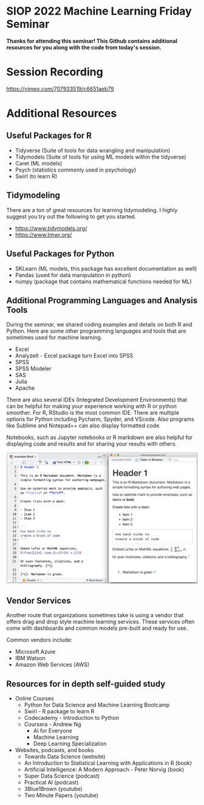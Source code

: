 # SIOP 2022 Machine Learning Friday Seminar

**Thanks for attending this seminar! This Github contains additional resources for you along with the code from today's session.**

# Session Recording

https://vimeo.com/707933519/c6651aeb79

# Additional Resources

## Useful Packages for R
* Tidyverse (Suite of tools for data wrangling and manipulation)
* Tidymodels (Suite of tools for using ML models within the tidyverse)
* Caret (ML models)
* Psych (statistics commonly used in psychology)
* Swirl (to learn R)

## Tidymodeling
There are a ton of great resources for learning tidymodeling. I highly suggest you try out the following to get you started.
* https://www.tidymodels.org/
* https://www.tmwr.org/

## Useful Packages for Python

* SKLearn (ML models, this package has excellent documentation as well)
* Pandas (used for data manipulation in python)
* numpy (package that contains mathematical functions needed for ML) 


## Additional Programming Languages and Analysis Tools

During the seminar, we shared coding examples and details on both R and Python. Here are some other programming languages and tools that are sometimes used for machine learning.

* Excel
* AnalyzeIt - Excel package turn Excel into SPSS 
* SPSS
* SPSS Modeler
* SAS
* Julia
* Apache

There are also several IDEs (Integrated Development Environments) that can be helpful for making your experience working with R or python smoother. For R, RStudio is the most common IDE. There are multiple options for Python including Pycharm, Spyder, and VScode. Also programs like Sublime and Notepad++ can also display formatted code. 

Notebooks, such as Jupyter notebooks or R markdown are also helpful for displaying code and results and for sharing your results with others. 

![R markdown](https://github.com/izk8/2022_siop_fri_seminar/blob/main/images/markdown.png)

## Vendor Services

Another route that organizations sometimes take is using a vendor that offers drag and drop style machine learning services. These services often come with dashboards and common models pre-built and ready for use. 

Common vendors include:

* Microsoft Azure
* IBM Watson
* Amazon Web Services (AWS)

## Resources for in depth self-guided study
* Online Courses
  * Python for Data Science and Machine Learning Bootcamp
  * Swirl - R package to learn R
  * Codecademy - Introduction to Python
  * Coursera - Andrew Ng
    * AI for Everyone 
    * Machine Learning 
    * Deep Learning Specialization
* Websites, podcasts, and books
  * Towards Data Science (website)
  * An Introduction to Statistical Learning with Applications in R (book)
  * Artificial Intelligence: A Modern Approach - Peter Norvig (book)
  * Super Data Science (podcast)
  * Practical AI (podcast)
  * 3Blue1Brown (youtube)
  * Two Minute Papers (youtube)

